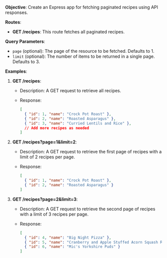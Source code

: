 **Objective**: Create an Express app for fetching paginated recipes using API responses.

**Routes**:

- **GET /recipes**: This route fetches all paginated recipes.

**Query Parameters**:

- `page` (optional): The page of the resource to be fetched. Defaults to 1.
- `limit` (optional): The number of items to be returned in a single page. Defaults to 3.

**Examples**:

1. **GET /recipes**:
   - Description: A GET request to retrieve all recipes.
   - Response:

     ```json
     [
       { "id": 1, "name": "Crock Pot Roast" },
       { "id": 2, "name": "Roasted Asparagus" },
       { "id": 3, "name": "Curried Lentils and Rice" },
       // Add more recipes as needed
     ]
     ```

2. **GET /recipes?page=1&limit=2**:
   - Description: A GET request to retrieve the first page of recipes with a limit of 2 recipes per page.
   - Response:

     ```json
     [
       { "id": 1, "name": "Crock Pot Roast" },
       { "id": 2, "name": "Roasted Asparagus" }
     ]
     ```

3. **GET /recipes?page=2&limit=3**:
   - Description: A GET request to retrieve the second page of recipes with a limit of 3 recipes per page.
   - Response:

     ```json
     [
       { "id": 4, "name": "Big Night Pizza" },
       { "id": 5, "name": "Cranberry and Apple Stuffed Acorn Squash Recipe" },
       { "id": 6, "name": "Mic's Yorkshire Puds" }
     ]
     ```
